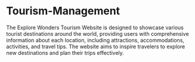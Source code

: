 # Tourism-Management
The Explore Wonders Tourism Website is designed to showcase various tourist destinations around the world, providing users with comprehensive information about each location, including attractions, accommodations, activities, and travel tips. The website aims to inspire travelers to explore new destinations and plan their trips effectively.
